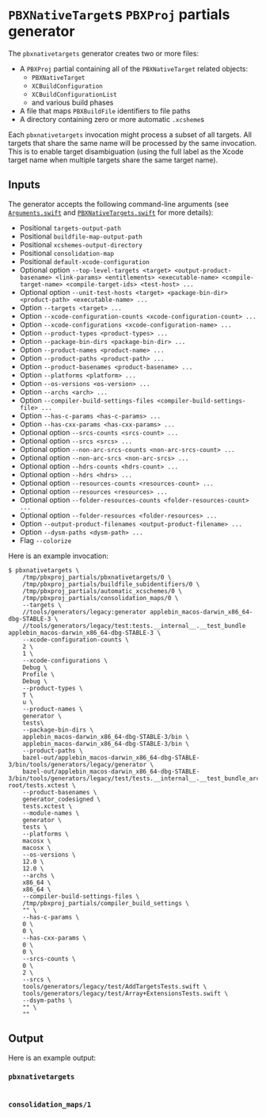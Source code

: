 # `PBXNativeTarget`s `PBXProj` partials generator

The `pbxnativetargets` generator creates two or more files:

- A `PBXProj` partial containing all of the `PBXNativeTarget` related objects:
  - `PBXNativeTarget`
  - `XCBuildConfiguration`
  - `XCBuildConfigurationList`
  - and various build phases
- A file that maps `PBXBuildFile` identifiers to file paths
- A directory containing zero or more automatic `.xcsheme`s

Each `pbxnativetargets` invocation might process a subset of all targets. All
targets that share the same name will be processed by the same invocation. This
is to enable target disambiguation (using the full label as the Xcode target
name when multiple targets share the same target name).

## Inputs

The generator accepts the following command-line arguments (see
[`Arguments.swift`](src/Generator/Arguments.swift) and
[`PBXNativeTargets.swift`](src/PBXNativeTargets.swift) for more details):

- Positional `targets-output-path`
- Positional `buildfile-map-output-path`
- Positional `xcshemes-output-directory`
- Positional `consolidation-map`
- Positional `default-xcode-configuration`
- Optional option `--top-level-targets <target> <output-product-basename> <link-params> <entitlements> <executable-name> <compile-target-name> <compile-target-ids> <test-host> ...`
- Optional option `--unit-test-hosts <target> <package-bin-dir> <product-path> <executable-name> ...`
- Option `--targets <target> ...`
- Option `--xcode-configuration-counts <xcode-configuration-count> ...`
- Option `--xcode-configurations <xcode-configuration-name> ...`
- Option `--product-types <product-types> ...`
- Option `--package-bin-dirs <package-bin-dir> ...`
- Option `--product-names <product-name> ...`
- Option `--product-paths <product-path> ...`
- Option `--product-basenames <product-basename> ...`
- Option `--platforms <platform> ...`
- Option `--os-versions <os-version> ...`
- Option `--archs <arch> ...`
- Option `--compiler-build-settings-files <compiler-build-settings-file> ...`
- Option `--has-c-params <has-c-params> ...`
- Option `--has-cxx-params <has-cxx-params> ...`
- Optional option `--srcs-counts <srcs-count> ...`
- Optional option `--srcs <srcs> ...`
- Optional option `--non-arc-srcs-counts <non-arc-srcs-count> ...`
- Optional option `--non-arc-srcs <non-arc-srcs> ...`
- Optional option `--hdrs-counts <hdrs-count> ...`
- Optional option `--hdrs <hdrs> ...`
- Optional option `--resources-counts <resources-count> ...`
- Optional option `--resources <resources> ...`
- Optional option `--folder-resources-counts <folder-resources-count> ...`
- Optional option `--folder-resources <folder-resources> ...`
- Option `--output-product-filenames <output-product-filename> ...`
- Option `--dysm-paths <dysm-path> ...`
- Flag `--colorize`

Here is an example invocation:

```shell
$ pbxnativetargets \
    /tmp/pbxproj_partials/pbxnativetargets/0 \
    /tmp/pbxproj_partials/buildfile_subidentifiers/0 \
    /tmp/pbxproj_partials/automatic_xcschemes/0 \
    /tmp/pbxproj_partials/consolidation_maps/0 \
    --targets \
    //tools/generators/legacy:generator applebin_macos-darwin_x86_64-dbg-STABLE-3 \
    //tools/generators/legacy/test:tests.__internal__.__test_bundle applebin_macos-darwin_x86_64-dbg-STABLE-3 \
    --xcode-configuration-counts \
    2 \
    1 \
    --xcode-configurations \
    Debug \
    Profile \
    Debug \
    --product-types \
    T \
    u \
    --product-names \
    generator \
    tests\
    --package-bin-dirs \
    applebin_macos-darwin_x86_64-dbg-STABLE-3/bin \
    applebin_macos-darwin_x86_64-dbg-STABLE-3/bin \
    --product-paths \
    bazel-out/applebin_macos-darwin_x86_64-dbg-STABLE-3/bin/tools/generators/legacy/generator \
    bazel-out/applebin_macos-darwin_x86_64-dbg-STABLE-3/bin/tools/generators/legacy/test/tests.__internal__.__test_bundle_archive-root/tests.xctest \
    --product-basenames \
    generator_codesigned \
    tests.xctest \
    --module-names \
    generator \
    tests \
    --platforms \
    macosx \
    macosx \
    --os-versions \
    12.0 \
    12.0 \
    --archs \
    x86_64 \
    x86_64 \
    --compiler-build-settings-files \
    /tmp/pbxproj_partials/compiler_build_settings \
    "" \
    --has-c-params \
    0 \
    0 \
    --has-cxx-params \
    0 \
    0 \
    --srcs-counts \
    0 \
    2 \
    --srcs \
    tools/generators/legacy/test/AddTargetsTests.swift \
    tools/generators/legacy/test/Array+ExtensionsTests.swift \
    --dsym-paths \
    "" \
    ""
```

## Output

Here is an example output:

### `pbxnativetargets`

```

```

### `consolidation_maps/1`

```

```
